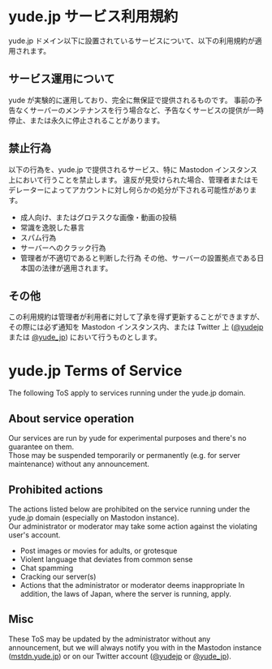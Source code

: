 # yude.jp サービス利用規約
yude.jp ドメイン以下に設置されているサービスについて、以下の利用規約が適用されます。

## サービス運用について
yude が実験的に運用しており、完全に無保証で提供されるものです。
事前の予告なくサーバーのメンテナンスを行う場合など、予告なくサービスの提供が一時停止、または永久に停止されることがあります。

## 禁止行為
以下の行為を、yude.jp で提供されるサービス、特に Mastodon インスタンス上において行うことを禁止します。 違反が見受けられた場合、管理者またはモデレーターによってアカウントに対し何らかの処分が下される可能性があります。
* 成人向け、またはグロテスクな画像・動画の投稿
* 常識を逸脱した暴言
* スパム行為
* サーバーへのクラック行為
* 管理者が不適切であると判断した行為
その他、サーバーの設置拠点である日本国の法律が適用されます。

## その他
この利用規約は管理者が利用者に対して了承を得ず更新することができますが、その際には必ず通知を Mastodon インスタンス内、または Twitter 上 ([@yudejp](https://twitter.com/yudejp) または [@yude_jp](https://twitter.com/yude_jp)) において行うものとします。

# yude.jp Terms of Service
The following ToS apply to services running under the yude.jp domain.

## About service operation
Our services are run by yude for experimental purposes and there's no guarantee on them.\
Those may be suspended temporarily or permanently (e.g. for server maintenance) without any announcement.

## Prohibited actions
The actions listed below are prohibited on the service running under the yude.jp domain (especially on Mastodon instance).\
Our administrator or moderator may take some action against the violating user's account.
* Post images or movies for adults, or grotesque
* Violent language that deviates from common sense
* Chat spamming
* Cracking our server(s)
* Actions that the administrator or moderator deems inappropriate 
In addition, the laws of Japan, where the server is running, apply.

## Misc
These ToS may be updated by the administrator without any announcement, but we will always notify you with in the Mastodon instance ([mstdn.yude.jp](https://mstdn.yude.jp)) or on our Twitter account ([@yudejp](https://twitter.com/yudejp) or [@yude_jp](https://twitter.com/yude_jp)).